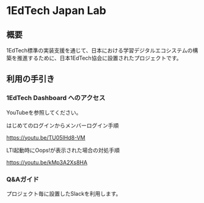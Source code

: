 # 1EdTech Japan Lab
## 概要
1EdTech標準の実装支援を通じて、日本における学習デジタルエコシステムの構築を推進するために、日本1EdTech協会に設置されたプロジェクトです。

## 利用の手引き
### 1EdTech Dashboard へのアクセス
YouTubeを参照してください。

はじめてのログインからメンバーログイン手順

https://youtu.be/TU05IHd8-VM

LTI起動時にOops!が表示された場合の対処手順

https://youtu.be/kMp3A2Xs8HA

### Q&Aガイド
プロジェクト毎に設置したSlackを利用します。
